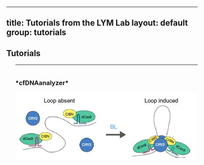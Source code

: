 
---
title: Tutorials from the LYM Lab
layout: default
group: tutorials
---

## **Tutorials**

<div class="wrapper row3">
  <div id="container">
    <div class="full_width clear">
      <ol>
          <hr>
          <!-- The paddingtop and margin-top edits allow anchors to link properly. -->
          <div id = "*cfDNAanalyzer*" class="row" style="padding-top: 60px; margin-top: -60px;">
              <div class="col-sm-7">
                   <h3> *cfDNAanalyzer* </h3>
                   <p class="text-justify"></p>
              </div>
              <div class="col-sm-5">
                   <img class="img-responsive" src="/static/img/research/Fig3_REGE_researchstatement.jpg" alt="*cfDNAanalyzer*"><br>
              </div>
          </div>
      </ol>
    </div>
  </div>
</div>
            



